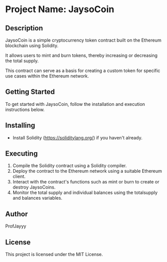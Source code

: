 # Project Name: JaysoCoin

## Description

JaysoCoin is a simple cryptocurrency token contract built on the Ethereum blockchain using Solidity. 

It allows users to mint and burn tokens, thereby increasing or decreasing the total supply.

This contract can serve as a basis for creating a custom token for specific use cases within the Ethereum network.

## Getting Started

To get started with JaysoCoin, follow the installation and execution instructions below.

## Installing

- Install Solidity (https://soliditylang.org/) if you haven't already.

## Executing

1. Compile the Solidity contract using a Solidity compiler.
2. Deploy the contract to the Ethereum network using a suitable Ethereum client.
3. Interact with the contract's functions such as mint or burn to create or destroy JaysoCoins.
4. Monitor the total supply and individual balances using the totalsupply and balances variables.

## Author
ProfJayyy

## License
This project is licensed under the MIT License.

